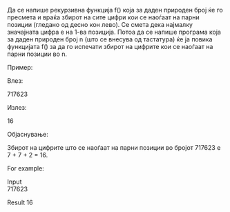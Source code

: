 Да се напише рекурзивна функција f() која за даден природен број ќе го пресмета и враќа збирот на сите цифри кои се наоѓаат на парни позиции (гледано од десно кон лево). Се смета дека најмалку значајната цифра е на 1-ва позиција. Потоа да се напише програма која за даден природен број n (што се внесува од тастатура) ќе ја повика функцијата f() за да го испечати збирот на цифрите кои се наоѓаат на парни позиции во n.

Пример:

Влез:

717623

Излез:

16

Објаснување:

Збирот на цифрите што се наоѓаат на парни позиции во бројот 717623 е 7 + 7 + 2 = 16.

For example:

Input	
717623

Result
16